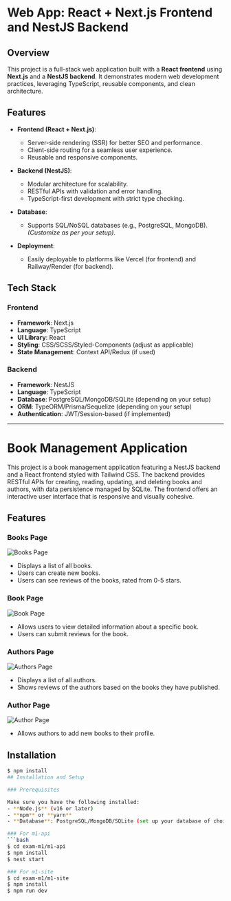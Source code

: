 # Web App: React + Next.js Frontend and NestJS Backend

## Overview

This project is a full-stack web application built with a **React frontend** using **Next.js** and a **NestJS backend**. It demonstrates modern web development practices, leveraging TypeScript, reusable components, and clean architecture.

## Features

- **Frontend (React + Next.js)**:
  - Server-side rendering (SSR) for better SEO and performance.
  - Client-side routing for a seamless user experience.
  - Reusable and responsive components.
  
- **Backend (NestJS)**:
  - Modular architecture for scalability.
  - RESTful APIs with validation and error handling.
  - TypeScript-first development with strict type checking.

- **Database**:
  - Supports SQL/NoSQL databases (e.g., PostgreSQL, MongoDB). *(Customize as per your setup)*.

- **Deployment**:
  - Easily deployable to platforms like Vercel (for frontend) and Railway/Render (for backend).

## Tech Stack

### Frontend
- **Framework**: Next.js
- **Language**: TypeScript
- **UI Library**: React
- **Styling**: CSS/SCSS/Styled-Components (adjust as applicable)
- **State Management**: Context API/Redux (if used)

### Backend
- **Framework**: NestJS
- **Language**: TypeScript
- **Database**: PostgreSQL/MongoDB/SQLite (depending on your setup)
- **ORM**: TypeORM/Prisma/Sequelize (depending on your setup)
- **Authentication**: JWT/Session-based (if implemented)

---


# Book Management Application

This project is a book management application featuring a NestJS backend and a React frontend styled with Tailwind CSS. The backend provides RESTful APIs for creating, reading, updating, and deleting books and authors, with data persistence managed by SQLite. The frontend offers an interactive user interface that is responsive and visually cohesive.

## Features

### Books Page
![Books Page](https://github.com/user-attachments/assets/35aa9948-1929-4858-8529-212fe8f04467)

- Displays a list of all books.
- Users can create new books.
- Users can see reviews of the books, rated from 0-5 stars.

### Book Page
![Book Page](https://github.com/user-attachments/assets/62627755-51cb-4b81-9268-aff879910c12)

- Allows users to view detailed information about a specific book.
- Users can submit reviews for the book.

### Authors Page
![Authors Page](https://github.com/user-attachments/assets/02639718-4c15-4e18-88c6-45ec963ffc5e)

- Displays a list of all authors.
- Shows reviews of the authors based on the books they have published.

### Author Page
![Author Page](https://github.com/user-attachments/assets/bbaf4555-5c20-4e6b-8d30-ebeb8d74d739)

- Allows authors to add new books to their profile.

## Installation

```bash
$ npm install
## Installation and Setup

### Prerequisites

Make sure you have the following installed:
- **Node.js** (v16 or later)
- **npm** or **yarn**
- **Database**: PostgreSQL/MongoDB/SQLite (set up your database of choice)

### For m1-api
```bash
$ cd exam-m1/m1-api
$ npm install
$ nest start

### For m1-site
$ cd exam-m1/m1-site
$ npm install
$ npm run dev

